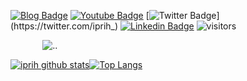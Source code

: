[![Blog Badge](https://img.shields.io/badge/Portfólio-iprih.github.io-purple)](https://iprih.github.io)
[![Youtube Badge](https://img.shields.io/badge/-Youtube-FF0000?style=flat-square&labelColor=FF0000&logo=youtube&logoColor=white&link=https://www.youtube.com/channel/UC6ZNzavS3_OTGhO5RWK35Zg)](https://www.youtube.com/channel/UC6ZNzavS3_OTGhO5RWK35Zg)
[![Twitter Badge](https://img.shields.io/badge/-Twitter-1ca0f1?style=flat-square&labelColor=1ca0f1&logo=twitter&logoColor=white&link=https://twitter.com/iprih_)](https://twitter.com/iprih_)
[![Linkedin Badge](https://img.shields.io/badge/-LinkedIn-blue?style=flat-square&logo=Linkedin&logoColor=white&link=https://www.linkedin.com/in/silva-priscila/)](https://www.linkedin.com/in/silva-priscila/)
![visitors](https://visitor-badge.glitch.me/badge?page_id=iprih.iprih)
<!--[![HitCount](http://hits.dwyl.com/iprih/{project}.svg)](http://hits.dwyl.com/iprih/{project})-->



⠀⠀⠀⠀⠀![..](https://thumbs.gfycat.com/HalfDiligentConch-max-1mb.gif)⠀⠀

[![iprih github stats](https://github-readme-stats.vercel.app/api?username=iprih)](https://github.com/iprih)[![Top Langs](https://github-readme-stats.vercel.app/api/top-langs/?username=iprih&layout=compact)](https://github.com/iprih)


<!--
**iprih/iprih** is a ✨ _special_ ✨ repository because its `README.md` (this file) appears on your GitHub profile.

Here are some ideas to get you started:

- 🔭 I’m currently working on ...
- 🌱 I’m currently learning ...
- 👯 I’m looking to collaborate on ...
- 🤔 I’m looking for help with ...
- 💬 Ask me about ...
- 📫 How to reach me: ...
- 😄 Pronouns: ...
- ⚡ Fun fact: ...
-->
